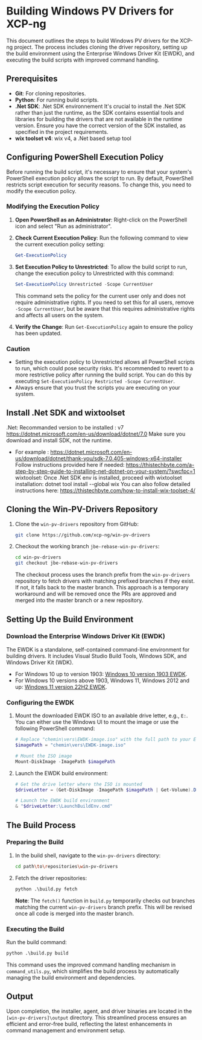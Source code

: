 
# Building Windows PV Drivers for XCP-ng

This document outlines the steps to build Windows PV drivers for the XCP-ng project. The process includes cloning the driver repository, setting up the build environment using the Enterprise Windows Driver Kit (EWDK), and executing the build scripts with improved command handling.

## Prerequisites

- **Git**: For cloning repositories.
- **Python**: For running build scripts.
- **.Net SDK**: .Net SDK environnement It's crucial to install the .Net SDK rather than just the runtime, as the SDK contains essential tools and libraries for building the drivers that are not available in the runtime version. Ensure you have the correct version of the SDK installed, as specified in the project requirements.
- **wix toolset v4**: wix v4, a .Net based setup tool


## Configuring PowerShell Execution Policy

Before running the build script, it's necessary to ensure that your system's PowerShell execution policy allows the script to run. By default, PowerShell restricts script execution for security reasons. To change this, you need to modify the execution policy.

### Modifying the Execution Policy

1. **Open PowerShell as an Administrator**: Right-click on the PowerShell icon and select "Run as administrator".

2. **Check Current Execution Policy**: Run the following command to view the current execution policy setting:
   ```powershell
   Get-ExecutionPolicy
   ```

3. **Set Execution Policy to Unrestricted**: To allow the build script to run, change the execution policy to Unrestricted with this command:
   ```powershell
   Set-ExecutionPolicy Unrestricted -Scope CurrentUser
   ```
   This command sets the policy for the current user only and does not require administrative rights. If you need to set this for all users, remove `-Scope CurrentUser`, but be aware that this requires administrative rights and affects all users on the system.

4. **Verify the Change**: Run `Get-ExecutionPolicy` again to ensure the policy has been updated.

### Caution

- Setting the execution policy to Unrestricted allows all PowerShell scripts to run, which could pose security risks. It's recommended to revert to a more restrictive policy after running the build script. You can do this by executing `Set-ExecutionPolicy Restricted -Scope CurrentUser`.
- Always ensure that you trust the scripts you are executing on your system.

## Install .Net SDK and wixtoolset
.Net:
Recommanded version to be installed : v7
https://dotnet.microsoft.com/en-us/download/dotnet/7.0
Make sure you download and install SDK, not the runtime.
- For example : https://dotnet.microsoft.com/en-us/download/dotnet/thank-you/sdk-7.0.405-windows-x64-installer
Follow instructions provided here if needed:
https://thistechbyte.com/a-step-by-step-guide-to-installing-net-dotnet-on-your-system/?swcfpc=1
wixtoolset:
Once .Net SDK env is installed, proceed with wixtoolset installation:
dotnet tool install --global wix
You can also follow detailed instructions here:
https://thistechbyte.com/how-to-install-wix-toolset-4/

## Cloning the Win-PV-Drivers Repository

1. Clone the `win-pv-drivers` repository from GitHub:

   ```bash
   git clone https://github.com/xcp-ng/win-pv-drivers
   ```

2. Checkout the working branch `jbe-rebase-win-pv-drivers`:

   ```bash
   cd win-pv-drivers
   git checkout jbe-rebase-win-pv-drivers
   ```

   The checkout process uses the branch prefix from the `win-pv-drivers` repository to fetch drivers with matching prefixed branches if they exist. If not, it falls back to the master branch. This approach is a temporary workaround and will be removed once the PRs are approved and merged into the master branch or a new repository.

## Setting Up the Build Environment

### Download the Enterprise Windows Driver Kit (EWDK)

The EWDK is a standalone, self-contained command-line environment for building drivers. It includes Visual Studio Build Tools, Windows SDK, and Windows Driver Kit (WDK).

- For Windows 10 up to version 1903: [Windows 10 version 1903 EWDK](https://learn.microsoft.com/en-us/windows-hardware/drivers/download-the-wdk#download-icon-enterprise-wdk-ewdk).
- For Windows 10 versions above 1903, Windows 11, Windows 2012 and up: [Windows 11 version 22H2 EWDK](https://learn.microsoft.com/en-us/windows-hardware/drivers/download-the-wdk#download-icon-enterprise-wdk-ewdk).

### Configuring the EWDK

1. Mount the downloaded EWDK ISO to an available drive letter, e.g., `E:`.
   You can either use the Windows UI to mount the image or use the following PowerShell command:

   ```powershell
   # Replace "chemin\vers\EWDK-image.iso" with the full path to your EWDK image.
   $imagePath = "chemin\vers\EWDK-image.iso"

   # Mount the ISO image
   Mount-DiskImage -ImagePath $imagePath
   ```
   
2. Launch the EWDK build environment:

   ```powershell
   # Get the drive letter where the ISO is mounted
   $driveLetter = (Get-DiskImage -ImagePath $imagePath | Get-Volume).DriveLetter

   # Launch the EWDK build environment
   & "$driveLetter:\LaunchBuildEnv.cmd"
	```

## The Build Process

### Preparing the Build

1. In the build shell, navigate to the `win-pv-drivers` directory:

   ```bash
   cd path\to\repositories\win-pv-drivers
   ```

2. Fetch the driver repositories:

   ```python
   python .\build.py fetch
   ```

   **Note**: The `fetch()` function in `build.py` temporarily checks out branches matching the current `win-pv-drivers` branch prefix. This will be revised once all code is merged into the master branch.

### Executing the Build

Run the build command:

```python
python .\build.py build
```

This command uses the improved command handling mechanism in `command_utils.py`, which simplifies the build process by automatically managing the build environment and dependencies.

## Output

Upon completion, the installer, agent, and driver binaries are located in the `[win-pv-drivers]\output` directory. This streamlined process ensures an efficient and error-free build, reflecting the latest enhancements in command management and environment setup.
